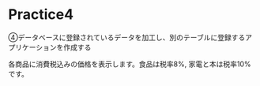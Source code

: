 # Practice4
④データベースに登録されているデータを加工し、別のテーブルに登録するアプリケーションを作成する

各商品に消費税込みの価格を表示します。食品は税率8%, 家電と本は税率10%です。
